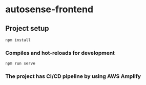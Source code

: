 # autosense-frontend

## Project setup
```
npm install
```

### Compiles and hot-reloads for development
```
npm run serve
```

### The project has CI/CD pipeline by using AWS Amplify
